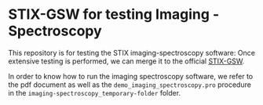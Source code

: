 # STIX-GSW for testing Imaging - Spectroscopy

This repository is for testing the STIX imaging-spectroscopy software: Once extensive testing is performed, we can merge it to the official [STIX-GSW](https://github.com/i4Ds/STIX-GSW).

In order to know how to run the imaging spectroscopy software, we refer to the pdf document as well as the `demo_imaging_spectroscopy.pro` procedure in the `imaging-spectroscopy_temporary-folder` folder.
